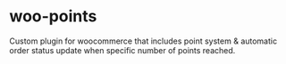 # woo-points
Custom plugin for woocommerce that includes point system &amp; automatic order status update when specific number of points reached.
